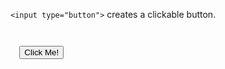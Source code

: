 `<input type="button">` creates a clickable button.

<Editor lang="html">
<code>
<form>
  <input type="button" value="Click Me!">
</form>
</code>
</Editor>